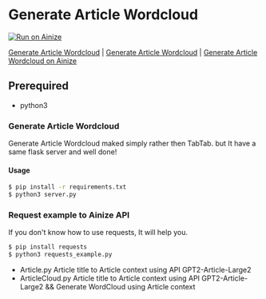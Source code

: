 # Generate Article Wordcloud

[![Run on Ainize](https://ainize.ai/images/run_on_ainize_button.svg)](https://ainize.web.app/redirect?git_repo=https://github.com/DrawingProcess/ArticleCloud)

[Generate Article Wordcloud](https://master-article-cloud-drawing-process.endpoint.ainize.ai) | [Generate Article Wordcloud](https://github.com/DrawingProcess/ArticleCloud) | [Generate Article Wordcloud on Ainize](https://ainize.ai/DrawingProcess/ArticleCloud?branch=master)

## Prerequired 

- python3

### Generate Article Wordcloud
Generate Article Wordcloud maked simply rather then TabTab. but It have a same flask server and well done!

#### Usage
```bash
$ pip install -r requirements.txt
$ python3 server.py
```

### Request example to Ainize API 
If you don't know how to use requests, It will help you. 
```bash
$ pip install requests
$ python3 requests_example.py
```

+ Article.py 
Article title to Article context using API GPT2-Article-Large2
+ ArticleCloud.py 
Article title to Article context using API GPT2-Article-Large2 && Generate WordCloud using Article context
